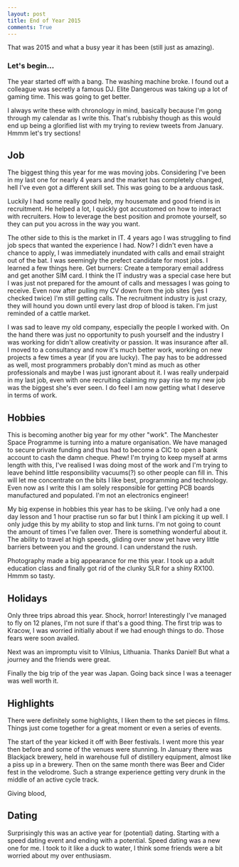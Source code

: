 ```yaml
---
layout: post
title: End of Year 2015
comments: True
---
```


That was 2015 and what a busy year it has been (still just as amazing).

### Let's begin...

The year started off with a bang. The washing machine broke. I found out a colleague was secretly a famous DJ. Elite Dangerous was taking up a lot of gaming time. This was going to get better.

I always write these with chronology in mind, basically because I'm gong through my calendar as I write this. That's rubbishy though as this would end up being a glorified list with my trying to review tweets from January. Hmmm let's try sections!

## Job
The biggest thing this year for me was moving jobs. Considering I've been in my last one for nearly 4 years and the market has completely changed, hell I've even got a different skill set. This was going to be a arduous task. 

Luckily I had some really good help, my housemate and good friend is in recruitment. He helped a lot, I quickly got accustomed on how to interact with recruiters. How to leverage the best position and promote yourself, so they can put you across in the way you want.

The other side to this is the market in IT. 4 years ago I was struggling to find job specs that wanted the experience I had. Now? I didn't even have a chance to apply, I was immediately inundated with calls and email straight out of the bat. I was seemingly the prefect candidate for most jobs. 
I learned a few things here. Get burners: Create a temporary email address and get another SIM card. I think the IT industry was a special case here but I was just not prepared for the amount of calls and messages I was going to receive. Even now after pulling my CV down from the job sites (yes I checked twice) I'm still getting calls. The recruitment industry is just crazy, they will hound you down until every last drop of blood is taken. I'm just reminded of a cattle market.

I was sad to leave my old company, especially the people I worked with. On the hand there was just no opportunity to push yourself and the industry I was working for didn't allow creativity or passion. It was insurance after all. I moved to a consultancy and now it's much better work, working on new projects  a few times a year (if you are lucky). The pay has to be addressed as well, most programmers probably don't mind as much as other professionals and maybe I was just ignorant about it. I was really underpaid in my last job, even with one recruiting claiming my pay rise to my new job was the biggest she's ever seen. I do feel I am now getting what I deserve in terms of work.

## Hobbies
This is becoming another big year for my other "work". The Manchester Space Programme is turning into a mature organisation. We have managed to secure private funding and thus had to become a CIC to open a bank account to cash the damn cheque. Phew! I'm trying to keep myself at arms length with this, I've realised I was doing most of the work and I'm trying to leave behind little responsibility vacuums(?) so other people can fill in. This will let me concentrate on the bits I like best, programming and technology. Even now as I write this I am solely responsible for getting PCB boards  manufactured and populated. I'm not an electronics engineer!

My big expense in hobbies this year has to be skiing. I've only had a one day lesson and 1 hour practise run so far but I think I am picking it up well. I only judge this by my ability to stop and link turns. I'm not going to count the amount of times I've fallen over. There is something wonderful about it. The ability to travel at high speeds, gliding over snow yet have very little barriers between you and the ground. I can understand the rush.

Photography made a big appearance for me this year. I took up a adult education class and finally got rid of the clunky SLR for a shiny RX100. Hmmm so tasty.

## Holidays

Only three trips abroad this year. Shock, horror! Interestingly I've managed to fly on 12 planes, I'm not sure if that's a good thing. The first trip was to Kracow, I was worried initially about if we had enough things to do. Those fears were soon availed. 

Next was an impromptu visit to Vilnius, Lithuania. Thanks Daniel! But what a journey and the friends were great. 

Finally the big trip of the year was Japan. Going back since I was a teenager was well worth it. 

## Highlights
There were definitely some highlights, I liken them to the set pieces in films. Things just come together for a great moment or even a series of events. 

The start of the year kicked it off with Beer festivals. I went more this year then before and some of the venues were stunning. In January there was Blackjack brewery, held in warehouse full of distillery equipment, almost like a piss up in a brewery. Then on the same month there was Beer and Cider fest in the velodrome. Such a strange experience getting very drunk in the middle of an active cycle track.

Giving blood, 

## Dating
Surprisingly this was an active year for (potential) dating. Starting with a speed dating event and ending with a potential.
Speed dating was a new one for me. I took to it like a duck to water, I think some friends were a bit worried about my over enthusiasm.

